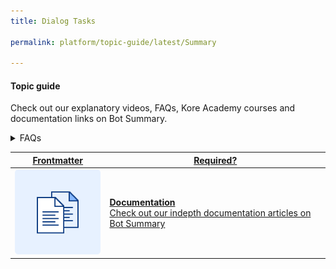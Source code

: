 ```yaml
---
title: Dialog Tasks

permalink: platform/topic-guide/latest/Summary

---
```

#### Topic guide

  Check out our explanatory videos, FAQs, Kore Academy courses and documentation links on Bot Summary.

<details>
  <summary>FAQs
  </summary>

  <a class="doc-link" target="_blank" href="https://developer.kore.ai/docs/bots/analyzing-your-bot/analyzing-your-bot/">
 
  How to analyze bot's performance?

</a>

<a class="doc-link" target="_blank" href="https://developer.kore.ai/docs/bots/chatbot-overview/bot-tasks/">
 
  How to define Bot intents?

</a>


<a class="doc-link" target="_blank" href="https://developer.kore.ai/docs/bots/nlp/additional-notes-nlp-settings-guidelines/">
 
  How to improve bot's intent detection capabilities?

</a>


<a class="doc-link" target="_blank" href="https://developer.kore.ai/docs/bots/advanced-topics/collaborative-development/sharing-bots-for-development/">

  How to share bots with co-developers?

</a>

<a class="doc-link" target="_blank" href="https://developer.kore.ai/docs/bots/channel-enablement/adding-channels-to-your-bot/">

  How to add channels to bot?

</a>

<a class="doc-link" target="_blank" href="https://developer.kore.ai/docs/bots/publish/publishing-bot/">

How to publish a bot?

</a>

<a class="doc-link" target="_blank" href="https://developer.kore.ai/docs/bots/chatbot-overview/where-to-find-what/">

  Navigational Changes in V9.0

</a>


</details>

<a class="doc-link" target="_blank" href="https://developer.kore.ai/docs/bots/analyzing-your-bot/dashboard/#Bot_Summary">
 

| Frontmatter | Required? |
|-------------|-------------|
| ![alt text](images/docIcon.svg "Title") | **Documentation**  <br /> Check out our indepth documentation articles on Bot Summary | 


</a>
